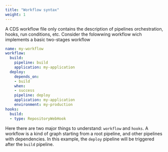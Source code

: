 ```yaml
---
title: "Workflow syntax"
weight: 1
---
```


A CDS workflow file only contains the description of pipelines orchestration, hooks, run conditions, etc. 
Consider the folowwing workflow wich implements a basic two-stages workflow

```yaml
name: my-workflow
workflow:
  build:
    pipeline: build
    application: my-application
  deploy:
    depends_on:
    - build
    when:
    - success
    pipeline: deploy
    application: my-application
    environment: my-production
hooks:
  build:
  - type: RepositoryWebHook
```

Here there are two major things to understand: `workflow` and `hooks`. A workflow is a kind of graph starting from a root pipeline, and other pipelines with dependencies. In this example, the `deploy` pipeline will be triggered after the `build` pipeline.